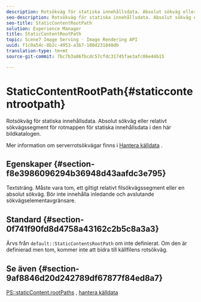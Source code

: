 ```yaml
---
description: Rotsökväg för statiska innehållsdata. Absolut sökväg eller relativt sökvägssegment för rotmappen för statiska innehållsdata i den här bildkatalogen.
seo-description: Rotsökväg för statiska innehållsdata. Absolut sökväg eller relativt sökvägssegment för rotmappen för statiska innehållsdata i den här bildkatalogen.
seo-title: StaticContentRootPath
solution: Experience Manager
title: StaticContentRootPath
topic: Scene7 Image Serving - Image Rendering API
uuid: f1c0a54c-8b2c-4953-a3b7-180d231840db
translation-type: tm+mt
source-git-commit: 7bc7b3a86fbcdc57cfdc31745fae3afc06e44b15

---
```



# StaticContentRootPath{#staticcontentrootpath}

Rotsökväg för statiska innehållsdata. Absolut sökväg eller relativt sökvägssegment för rotmappen för statiska innehållsdata i den här bildkatalogen.

Mer information om serverrotsökvägar finns i [Hantera källdata](../../../../../is-api/image-serving-api-ref/c-configuration-and-administration/c-configuration-and-administration.md#concept-1ec4d9f0e58a430cae045761f1ff9173) .

## Egenskaper {#section-f8e3986096294b36948d43aafdc3e795}

Textsträng. Måste vara tom, ett giltigt relativt filsökvägssegment eller en absolut sökväg. Bör inte innehålla inledande och avslutande sökvägselementavgränsare.

## Standard {#section-0f741f90fd8d4758a43162c2b5c8a3a3}

Ärvs från `default::StaticContentsRootPath` om inte definierat. Om den är definierad men tom, kommer inte att bidra till källfilens rotsökväg.

## Se även {#section-9af8846d20d242789df67877f84ed8a7}

[PS::staticContent.rootPaths](../../../../../is-api/image-catalog/image-serving-api-ref/c-image-catalog-reference/c-attributes-reference/r-staticcontentrootpath.md#reference-a2b5368d078349828d282357681bb2a5) , [hantera källdata](../../../../../is-api/image-serving-api-ref/c-configuration-and-administration/c-configuration-and-administration.md#concept-1ec4d9f0e58a430cae045761f1ff9173)
